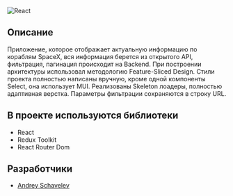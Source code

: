 
![React](https://img.shields.io/badge/react-%2320232a.svg?style=for-the-badge&logo=react&logoColor=%2361DAFB)

## Описание
Приложение, которое отображает актуальную информацию по кораблям SpaceX, вся информация берется из открытого API, фильтрация, пагинация происходит на Backend.
При построении архитектуры использовал методологию Feature-Sliced Design. Стили проекта полностью написаны вручную, кроме одной компоненты Select, она использует MUI.
Реализованы Skeleton лоадеры, полностью адаптивная верстка. Параметры фильтрации сохраняются в строку URL.

## В проекте используются библиотеки
- React
- Redux Toolkit
- React Router Dom

## Разработчики

- [Andrey Schavelev](https://github.com/DreamLife37)
